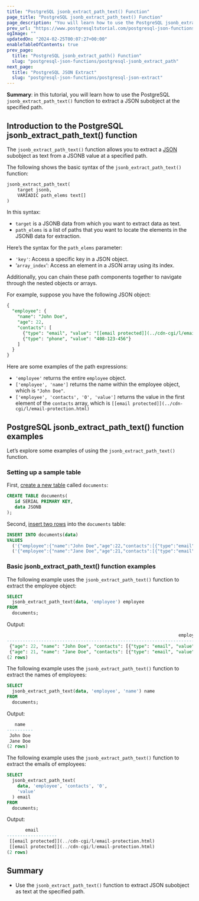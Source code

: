 ```yaml
---
title: "PostgreSQL jsonb_extract_path_text() Function"
page_title: "PostgreSQL jsonb_extract_path_text() Function"
page_description: "You will learn how to use the PostgreSQL jsonb_extract_path_text() function to extract a JSON subobject at the specified path."
prev_url: "https://www.postgresqltutorial.com/postgresql-json-functions/postgresql-jsonb_extract_path_text/"
ogImage: ""
updatedOn: "2024-02-25T00:07:27+00:00"
enableTableOfContents: true
prev_page: 
  title: "PostgreSQL jsonb_extract_path() Function"
  slug: "postgresql-json-functions/postgresql-jsonb_extract_path"
next_page: 
  title: "PostgreSQL JSON Extract"
  slug: "postgresql-json-functions/postgresql-json-extract"
---
```





**Summary**: in this tutorial, you will learn how to use the PostgreSQL `jsonb_extract_path_text()` function to extract a JSON subobject at the specified path.


## Introduction to the PostgreSQL jsonb\_extract\_path\_text() function

The `jsonb_extract_path_text()` function allows you to extract a [JSON](../postgresql-tutorial/postgresql-json) subobject as text from a JSONB value at a specified path.

The following shows the basic syntax of the `jsonb_extract_path_text()` function:


```sql
jsonb_extract_path_text(
    target jsonb, 
    VARIADIC path_elems text[]
)
```
In this syntax:

* `target` is a JSONB data from which you want to extract data as text.
* `path_elems` is a list of paths that you want to locate the elements in the JSONB data for extraction.

Here’s the syntax for the `path_elems` parameter:

* `'key'`: Access a specific key in a JSON object.
* ‘`array_index`‘: Access an element in a JSON array using its index.

Additionally, you can chain these path components together to navigate through the nested objects or arrays.

For example, suppose you have the following JSON object:


```sql
{
  "employee": {
    "name": "John Doe",
    "age": 22,
    "contacts": [
      {"type": "email", "value": "[[email protected]](../cdn-cgi/l/email-protection.html)"},
      {"type": "phone", "value": "408-123-456"}
    ]
  }
}
```
Here are some examples of the path expressions:

* `'employee'` returns the entire `employee` object.
* `['employee', 'name']` returns the name within the employee object, which is `"John Doe"`.
* `['employee', 'contacts', '0', 'value']` returns the value in the first element of the `contacts` array, which is `[[email protected]](../cdn-cgi/l/email-protection.html)`


## PostgreSQL jsonb\_extract\_path\_text() function examples

Let’s explore some examples of using the `jsonb_extract_path_text()` function.


### Setting up a sample table

First, [create a new table](../postgresql-tutorial/postgresql-create-table) called `documents`:


```sql
CREATE TABLE documents(
   id SERIAL PRIMARY KEY,
   data JSONB
);
```
Second, [insert two rows](../postgresql-tutorial/postgresql-insert) into the `documents` table:


```sql
INSERT INTO documents(data)
VALUES
  ('{"employee":{"name":"John Doe","age":22,"contacts":[{"type":"email","value":"[[email protected]](../cdn-cgi/l/email-protection.html)"},{"type":"phone","value":"408-123-456"}]}}'),
  ('{"employee":{"name":"Jane Doe","age":21,"contacts":[{"type":"email","value":"[[email protected]](../cdn-cgi/l/email-protection.html)"},{"type":"phone","value":"408-123-789"}]}}');
```

### Basic jsonb\_extract\_path\_text() function examples

The following example uses the `jsonb_extract_path_text()` function to extract the employee object:


```sql
SELECT 
  jsonb_extract_path_text(data, 'employee') employee 
FROM 
  documents;
```
Output:


```sql
                                                                 employee
-------------------------------------------------------------------------------------------------------------------------------------------
 {"age": 22, "name": "John Doe", "contacts": [{"type": "email", "value": "[[email protected]](../cdn-cgi/l/email-protection.html)"}, {"type": "phone", "value": "408-123-456"}]}
 {"age": 21, "name": "Jane Doe", "contacts": [{"type": "email", "value": "[[email protected]](../cdn-cgi/l/email-protection.html)"}, {"type": "phone", "value": "408-123-789"}]}
(2 rows)
```
The following example uses the `jsonb_extract_path_text()` function to extract the names of employees:


```sql
SELECT 
  jsonb_extract_path_text(data, 'employee', 'name') name 
FROM 
  documents;
```
Output:


```sql
   name
----------
 John Doe
 Jane Doe
(2 rows)
```
The following example uses the `jsonb_extract_path_text()` function to extract the emails of employees:


```sql
SELECT 
  jsonb_extract_path_text(
    data, 'employee', 'contacts', '0', 
    'value'
  ) email 
FROM 
  documents;
```
Output:


```sql
       email
-------------------
 [[email protected]](../cdn-cgi/l/email-protection.html)
 [[email protected]](../cdn-cgi/l/email-protection.html)
(2 rows)

```

## Summary

* Use the `jsonb_extract_path_text()` function to extract JSON subobject as text at the specified path.

